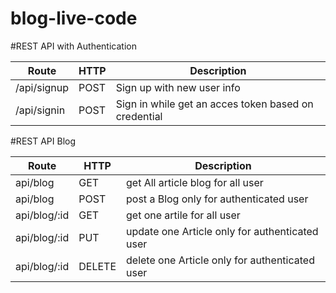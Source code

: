 # blog-live-code

#REST API with Authentication

|Route           |HTTP     |Description                                               |
|----------------|---------|----------------------------------------------------------|
|/api/signup     |POST     |Sign up with new user info                                |
|/api/signin     |POST     |Sign in while get an acces token based on credential      |


#REST API Blog

|Route           |HTTP     |Description                                               |
|----------------|---------|----------------------------------------------------------|
|api/blog        |GET      |get All article blog for all user                         |
|api/blog        |POST     |post a Blog only for authenticated user                   |
|api/blog/:id    |GET      |get one artile for all user                               |
|api/blog/:id    |PUT      |update one Article only for authenticated user            |
|api/blog/:id    |DELETE   |delete one Article only for authenticated user            |
